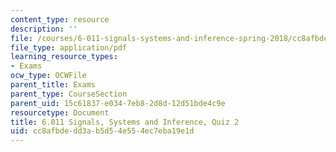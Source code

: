 ```yaml
---
content_type: resource
description: ''
file: /courses/6-011-signals-systems-and-inference-spring-2018/cc8afbdedd3ab5d54e554ec7eba19e1d_MIT6_011S18quiz2.pdf
file_type: application/pdf
learning_resource_types:
- Exams
ocw_type: OCWFile
parent_title: Exams
parent_type: CourseSection
parent_uid: 15c61837-e034-7eb8-2d8d-12d51bde4c9e
resourcetype: Document
title: 6.011 Signals, Systems and Inference, Quiz 2
uid: cc8afbde-dd3a-b5d5-4e55-4ec7eba19e1d
---
```

